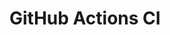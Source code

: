 # GitHub Actions CI




































































































































































































































































































































































































































































































































































































































































































































































































































































































































































































































































































































































